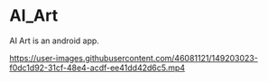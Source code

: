 # AI_Art
AI Art is an android app.


https://user-images.githubusercontent.com/46081121/149203023-f0dc1d92-31cf-48e4-acdf-ee41dd42d6c5.mp4

